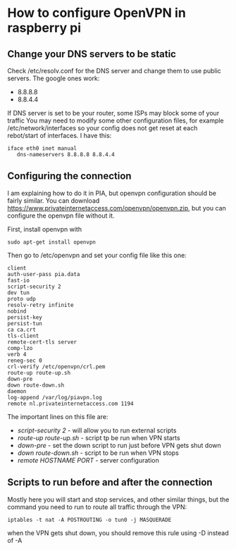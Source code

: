 # How to configure OpenVPN in raspberry pi

## Change your DNS servers to be static

Check /etc/resolv.conf for the DNS server and change them to use public servers. The google ones work:

- 8.8.8.8
- 8.8.4.4

If DNS server is set to be your router, some ISPs may block some of your traffic
You may need to modify some other configuration files, for example /etc/network/interfaces so your config does not get reset at each rebot/start of interfaces. I have this:

```
iface eth0 inet manual
   dns-nameservers 8.8.8.8 8.8.4.4
```

## Configuring the connection

I am explaining how to do it in PIA, but openvpn configuration should be fairly similar. You can download https://www.privateinternetaccess.com/openvpn/openvpn.zip, but you can configure the openvpn file without it.

First, install openvpn with 

```
sudo apt-get install openvpn
```

Then go to /etc/openvpn and set your config file like this one:

```
client
auth-user-pass pia.data
fast-io
script-security 2
dev tun
proto udp
resolv-retry infinite
nobind
persist-key
persist-tun
ca ca.crt
tls-client
remote-cert-tls server
comp-lzo
verb 4
reneg-sec 0
crl-verify /etc/openvpn/crl.pem
route-up route-up.sh
down-pre
down route-down.sh
daemon
log-append /var/log/piavpn.log
remote nl.privateinternetaccess.com 1194
```

The important lines on this file are:

- *script-security 2* - will allow you to run external scripts
- *route-up route-up.sh* - script tp be run when VPN starts 
- *down-pre* - set the down script to run just before VPN gets shut down
- *down route-down.sh* - script to be run when VPN stops
- *remote HOSTNAME PORT* - server configuration

## Scripts to run before and after the connection

Mostly here you will start and stop services, and other similar things, but the command you need to run to route all traffic through the VPN:

```
iptables -t nat -A POSTROUTING -o tun0 -j MASQUERADE
```

when the VPN gets shut down, you should remove this rule using -D instead of -A

